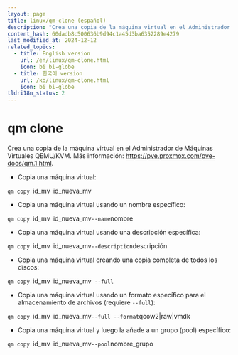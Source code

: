 ```yaml
---
layout: page
title: linux/qm-clone (español)
description: "Crea una copia de la máquina virtual en el Administrador de Máquinas Virtuales QEMU/KVM."
content_hash: 60dadb8c500636b9d94c1a45d3ba6352289e4279
last_modified_at: 2024-12-12
related_topics:
  - title: English version
    url: /en/linux/qm-clone.html
    icon: bi bi-globe
  - title: 한국어 version
    url: /ko/linux/qm-clone.html
    icon: bi bi-globe
tldri18n_status: 2
---
```

# qm clone

Crea una copia de la máquina virtual en el Administrador de Máquinas Virtuales QEMU/KVM.
Más información: <https://pve.proxmox.com/pve-docs/qm.1.html>.

- Copia una máquina virtual:

`qm copy `<span class="tldr-var badge badge-pill bg-dark-lm bg-white-dm text-white-lm text-dark-dm font-weight-bold">id_mv</span>` `<span class="tldr-var badge badge-pill bg-dark-lm bg-white-dm text-white-lm text-dark-dm font-weight-bold">id_nueva_mv</span>

- Copia una máquina virtual usando un nombre específico:

`qm copy `<span class="tldr-var badge badge-pill bg-dark-lm bg-white-dm text-white-lm text-dark-dm font-weight-bold">id_mv</span>` `<span class="tldr-var badge badge-pill bg-dark-lm bg-white-dm text-white-lm text-dark-dm font-weight-bold">id_nueva_mv</span>` --name `<span class="tldr-var badge badge-pill bg-dark-lm bg-white-dm text-white-lm text-dark-dm font-weight-bold">nombre</span>

- Copia una máquina virtual usando una descripción específica:

`qm copy `<span class="tldr-var badge badge-pill bg-dark-lm bg-white-dm text-white-lm text-dark-dm font-weight-bold">id_mv</span>` `<span class="tldr-var badge badge-pill bg-dark-lm bg-white-dm text-white-lm text-dark-dm font-weight-bold">id_nueva_mv</span>` --description `<span class="tldr-var badge badge-pill bg-dark-lm bg-white-dm text-white-lm text-dark-dm font-weight-bold">descripción</span>

- Copia una máquina virtual creando una copia completa de todos los discos:

`qm copy `<span class="tldr-var badge badge-pill bg-dark-lm bg-white-dm text-white-lm text-dark-dm font-weight-bold">id_mv</span>` `<span class="tldr-var badge badge-pill bg-dark-lm bg-white-dm text-white-lm text-dark-dm font-weight-bold">id_nueva_mv</span>` --full`

- Copia una máquina virtual usando un formato específico para el almacenamiento de archivos (requiere `--full`):

`qm copy `<span class="tldr-var badge badge-pill bg-dark-lm bg-white-dm text-white-lm text-dark-dm font-weight-bold">id_mv</span>` `<span class="tldr-var badge badge-pill bg-dark-lm bg-white-dm text-white-lm text-dark-dm font-weight-bold">id_nueva_mv</span>` --full --format `<span class="tldr-var badge badge-pill bg-dark-lm bg-white-dm text-white-lm text-dark-dm font-weight-bold">qcow2|raw|vmdk</span>

- Copia una máquina virtual y luego la añade a un grupo (pool) específico:

`qm copy `<span class="tldr-var badge badge-pill bg-dark-lm bg-white-dm text-white-lm text-dark-dm font-weight-bold">id_mv</span>` `<span class="tldr-var badge badge-pill bg-dark-lm bg-white-dm text-white-lm text-dark-dm font-weight-bold">id_nueva_mv</span>` --pool `<span class="tldr-var badge badge-pill bg-dark-lm bg-white-dm text-white-lm text-dark-dm font-weight-bold">nombre_grupo</span>
